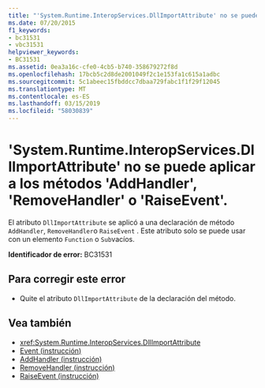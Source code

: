 ```yaml
---
title: "'System.Runtime.InteropServices.DllImportAttribute' no se puede aplicar a los métodos 'AddHandler', 'RemoveHandler' o 'RaiseEvent'."
ms.date: 07/20/2015
f1_keywords:
- bc31531
- vbc31531
helpviewer_keywords:
- BC31531
ms.assetid: 0ea3a16c-cfe0-4cb5-b740-358679272f8d
ms.openlocfilehash: 17bcb5c2d8de2001049f2c1e153fa1c615a1adbc
ms.sourcegitcommit: 5c1abeec15fbddcc7dbaa729fabc1f1f29f12045
ms.translationtype: MT
ms.contentlocale: es-ES
ms.lasthandoff: 03/15/2019
ms.locfileid: "58030839"
---
```

# <a name="systemruntimeinteropservicesdllimportattribute-cannot-be-applied-to-addhandler-removehandler-or-raiseevent-methods"></a>'System.Runtime.InteropServices.DllImportAttribute' no se puede aplicar a los métodos 'AddHandler', 'RemoveHandler' o 'RaiseEvent'.
El atributo `DllImportAttribute` se aplicó a una declaración de método `AddHandler`, `RemoveHandler`o `RaiseEvent` . Este atributo solo se puede usar con un elemento `Function` o `Sub`vacíos.  
  
 **Identificador de error:** BC31531  
  
## <a name="to-correct-this-error"></a>Para corregir este error  
  
-   Quite el atributo `DllImportAttribute` de la declaración del método.  
  
## <a name="see-also"></a>Vea también

- <xref:System.Runtime.InteropServices.DllImportAttribute>
- [Event (instrucción)](../../visual-basic/language-reference/statements/event-statement.md)
- [AddHandler (instrucción)](~/docs/visual-basic/language-reference/statements/addhandler-statement.md)
- [RemoveHandler (instrucción)](~/docs/visual-basic/language-reference/statements/removehandler-statement.md)
- [RaiseEvent (instrucción)](~/docs/visual-basic/language-reference/statements/raiseevent-statement.md)
